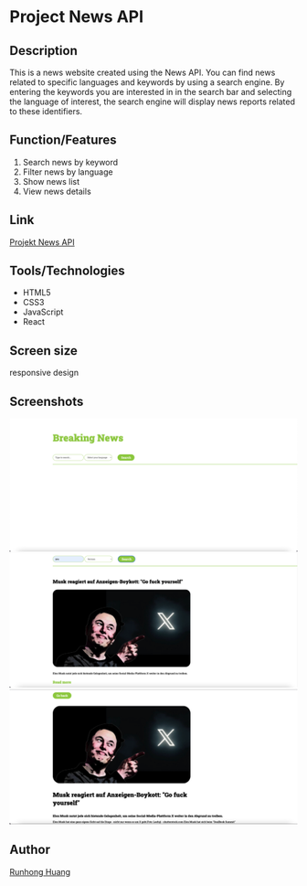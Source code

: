 # Project News API

## Description

This is a news website created using the News API.
You can find news related to specific languages and keywords by using a search engine. By entering the keywords you are interested in in the search bar and selecting the language of interest, the search engine will display news reports related to these identifiers.

## Function/Features

1. Search news by keyword
2. Filter news by language
3. Show news list
4. View news details

## Link

[Projekt News API](https://github.com/huangrunhong/49_Aufgaben_News_API)

## Tools/Technologies

- HTML5
- CSS3
- JavaScript
- React

## Screen size

responsive design

## Screenshots

![screenshort1](https://github.com/huangrunhong/49_Aufgaben_News_API/blob/main/src/images/newsAPI_1.png)
![screenshort2](https://github.com/huangrunhong/49_Aufgaben_News_API/blob/main/src/images/newsAPI_2.png)
![screenshort3](https://github.com/huangrunhong/49_Aufgaben_News_API/blob/main/src/images/newsAPI_3.png)

## Author

[Runhong Huang](https://github.com/huangrunhong)
